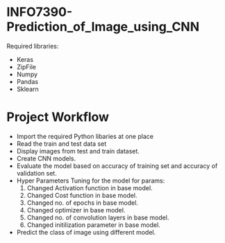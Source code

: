 # INFO7390-Prediction_of_Image_using_CNN
Required libraries:

- Keras
- ZipFile
- Numpy
- Pandas
- Sklearn


# Project Workflow

- Import the required Python libaries at one place
- Read the train and test data set
- Display images from test and train dataset.
- Create CNN models. 
- Evaluate the model based on accuracy of training set and accuracy of validation set.
- Hyper Parameters Tuning for the model for params:
    1.  Changed Activation function in base model. 
    2.  Changed Cost function in base model.
    3.  Changed no. of epochs in base model.
    4.  Changed optimizer in base model.
    5.  Changed no. of convolution layers in base model.
    6.  Changed initilization parameter in base model.
- Predict the class of image using different model.
